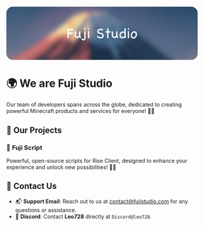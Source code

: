 ![Banner](profile/a.webp)

# 🌍 **We are Fuji Studio**

Our team of developers spans across the globe, dedicated to creating powerful Minecraft products and services for everyone! 🌟✨


## 🚀 Our Projects

### 📝 **Fuji Script**
Powerful, open-source scripts for Rise Client, designed to enhance your experience and unlock new possibilities! 🌟✨


## 💬 **Contact Us**  
- 📬 **Support Email**: Reach out to us at [contact@fujistudio.com](mailto:contact@fujistudio.com) for any questions or assistance.  
- 💬 **Discord**: Contact **Leo728** directly at `Discord@leo728`.
